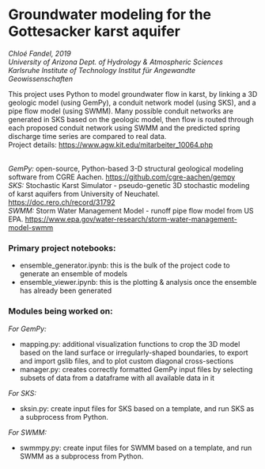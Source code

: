 # Groundwater modeling for the Gottesacker karst aquifer
*Chloé Fandel, 2019*
<br>*University of Arizona Dept. of Hydrology & Atmospheric Sciences*
<br>*Karlsruhe Institute of Technology Institut für Angewandte Geowissenschaften*

This project uses Python to model groundwater flow in karst, by linking a 3D geologic model (using GemPy), a conduit network model (using SKS), and a pipe flow model (using SWMM).
Many possible conduit networks are generated in SKS based on the geologic model, then flow is routed through each proposed conduit network using SWMM and the predicted spring discharge time series are compared to real data. 
<br>Project details: https://www.agw.kit.edu/mitarbeiter_10064.php

<br>*GemPy:* open-source, Python-based 3-D structural geological modeling software from CGRE Aachen. https://github.com/cgre-aachen/gempy
<br>*SKS:* Stochastic Karst Simulator - pseudo-genetic 3D stochastic modeling of karst aquifers from University of Neuchatel. https://doc.rero.ch/record/31792
<br>*SWMM:* Storm Water Management Model - runoff pipe flow model from US EPA. https://www.epa.gov/water-research/storm-water-management-model-swmm

### Primary project notebooks:

- ensemble_generator.ipynb: this is the bulk of the project code to generate an ensemble of models
- ensemble_viewer.ipynb: this is the plotting & analysis once the ensemble has already been generated

### Modules being worked on:

*For GemPy:*
- mapping.py: additional visualization functions to crop the 3D model based on the land surface or irregularly-shaped boundaries, to export and import gslib files, and to plot custom diagonal cross-sections
- manager.py: creates correctly formatted GemPy input files by selecting subsets of data from a dataframe with all available data in it

*For SKS:*
- sksin.py: create input files for SKS based on a template, and run SKS as a subprocess from Python. 

*For SWMM:*
- swmmpy.py: create input files for SWMM based on a template, and run SWMM as a subprocess from Python. 


 
